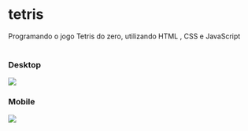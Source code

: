 # tetris
Programando o jogo Tetris do zero, utilizando HTML , CSS e JavaScript<br>
<br>
### Desktop
<img src="https://github.com/giannycabral/tetris/assets/111747423/2116ab5c-9bbd-41b0-b9c1-95ab61456e5a">
<br>

### Mobile
<img src="https://github.com/giannycabral/tetris/assets/111747423/225ee8b1-e233-46da-afb8-ebb6f1c20706">
